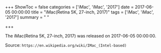 +++
ShowToc = false
categories = ['iMac', 'iMac', '2017']
date = 2017-06-05 00:00:00
title = "iMac(Retina 5K, 27-inch, 2017)"
tags = ['iMac', 'iMac', '2017']
summary = " "

+++

The iMac(Retina 5K, 27-inch, 2017) was released on 2017-06-05 00:00:00.

Source: `https://en.wikipedia.org/wiki/IMac_(Intel-based)`


